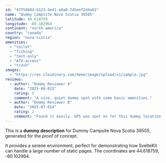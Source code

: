 ```yaml
---
id: "47f58884-b123-4e41-a8a0-7d5eef2d4a81"
name: "Dummy Campsite Nova Scotia 39505"
latitude: 44.618759
longitude: -60.102964
continent: "north-america"
country: "canada"
region: "nova-scotia"
amenities:
  - "toilet"
  - "fishing"
  - "tent-only"
  - "ATV-access"
  - "trash"
images:
  - "https://res.cloudinary.com/demo/image/upload/v1/sample.jpg"
reviews:
  - author: "Dummy Reviewer A"
    date: "2025-08-015"
    rating: 5
    comment: "A nice, quiet dummy spot with some basic amenities."
  - author: "Dummy Reviewer B"
    date: "2025-07-014"
    rating: 2
    comment: "Found it easily. GPS was spot on for this dummy location."
---
```


This is a **dummy description** for Dummy Campsite Nova Scotia 39505, generated for the proof of concept.

It provides a serene environment, perfect for demonstrating how SvelteKit can handle a large number of static pages. The coordinates are 44.618759, -60.102964.
